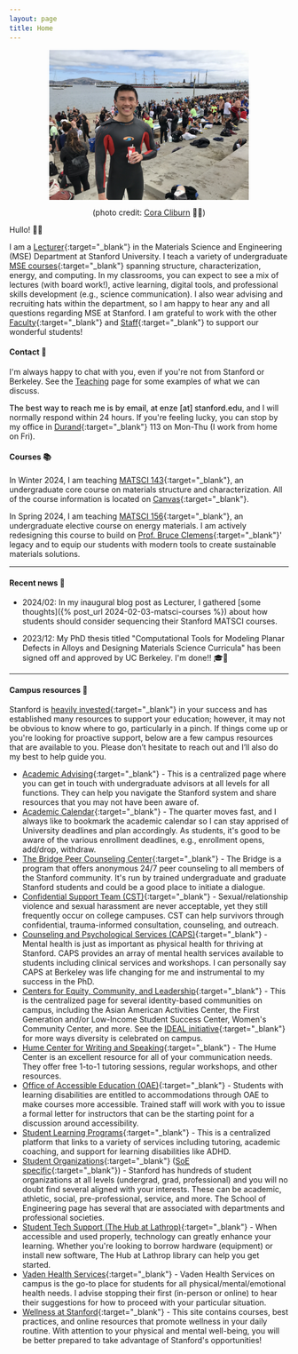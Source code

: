 ```yaml
---
layout: page
title: Home
---
```


<span style="display:flex;justify-content:center">
	<img src="assets/fig/propic.jpg" alt="Enze Chen" align="middle" width="360px">
</span>
<center>
	<p>(photo credit: <a href="https://www.coracliburn.com/" target="_blank">Cora Cliburn</a> 💃🏽)</p>
</center>

Hullo! 👋🏼

I am a [Lecturer](https://mse.stanford.edu/people/lecturers){:target="_blank"} in the Materials Science and Engineering (MSE) Department at Stanford University.
I teach a variety of undergraduate [MSE courses](https://bulletin.stanford.edu/departments/MATSCI/courses){:target="_blank"} spanning structure, characterization, energy, and computing.
In my classrooms, you can expect to see a mix of lectures (with board work!), active learning, digital tools, and professional skills development (e.g., science communication).
I also wear advising and recruiting hats within the department, so I am happy to hear any and all questions regarding MSE at Stanford.
I am grateful to work with the other [Faculty](https://mse.stanford.edu/people/faculty){:target="_blank"} and [Staff](https://mse.stanford.edu/people/staff){:target="_blank"} to support our wonderful students!


#### Contact 📧

I'm always happy to chat with you, even if you're not from Stanford or Berkeley. 
See the [Teaching](teaching) page for some examples of what we can discuss.

<span style="font-weight:500">The best way to reach me is by email, at enze [at] stanford.edu</span>, and I will normally respond within 24 hours.
If you're feeling lucky, you can stop by my office in [Durand](https://campus-map.stanford.edu/?srch=04-540){:target="_blank"} 113 on Mon-Thu (I work from home on Fri).


#### Courses 📚

In Winter 2024, I am teaching [MATSCI 143](https://explorecourses.stanford.edu/search?q=matsci143){:target="_blank"}, an undergraduate core course on materials structure and characterization.
All of the course information is located on [Canvas](https://canvas.stanford.edu/courses/183661){:target="_blank"}.

In Spring 2024, I am teaching [MATSCI 156](https://explorecourses.stanford.edu/search?q=matsci156){:target="_blank"}, an undergraduate elective course on energy materials.
I am actively redesigning this course to build on [Prof. Bruce Clemens](https://mse.stanford.edu/professor-bruce-m-clemens){:target="_blank"}' legacy and to equip our students with modern tools to create sustainable materials solutions.


---------------------------------

#### Recent news 📰 

* 2024/02: In my inaugural blog post as Lecturer, I gathered [some thoughts]({% post_url 2024-02-03-matsci-courses %}) about how students should consider sequencing their Stanford MATSCI courses.

* 2023/12: My PhD thesis titled "Computational Tools for Modeling Planar Defects in Alloys and Designing Materials Science Curricula" has been signed off and approved by UC Berkeley.
I'm done!! 🎓🐻


---------------------------------

#### Campus resources 💚

Stanford is [heavily invested](https://facts.stanford.edu/administration/finances/){:target="_blank"} in your success and has established many resources to support your education;
however, it may not be obvious to know where to go, particularly in a pinch.
If things come up or you're looking for proactive support, below are a few campus resources that are available to you. 
Please don’t hesitate to reach out and I’ll also do my best to help guide you.

- [Academic Advising](https://advising.stanford.edu/appointments){:target="_blank"} - This is a centralized page where you can get in touch with undergraduate advisors at all levels for all functions.
They can help you navigate the Stanford system and share resources that you may not have been aware of.
- [Academic Calendar](https://studentservices.stanford.edu/calendar/academic-dates/stanford-academic-calendar-2023-24){:target="_blank"} - The quarter moves fast, and I always like to bookmark the academic calendar so I can stay apprised of University deadlines and plan accordingly.
As students, it's good to be aware of the various enrollment deadlines, e.g., enrollment opens, add/drop, withdraw.
- [The Bridge Peer Counseling Center](https://web.stanford.edu/group/bridge/index.html){:target="_blank"} - The Bridge is a program that offers anonymous 24/7 peer counseling to all members of the Stanford community.
It's run by trained undergraduate and graduate Stanford students and could be a good place to initiate a dialogue.
- [Confidential Support Team (CST)](https://vaden.stanford.edu/confidential-support-team-cst){:target="_blank"} - Sexual/relationship violence and sexual harassment are never acceptable, yet they still frequently occur on college campuses.
CST can help survivors through confidential, trauma-informed consultation, counseling, and outreach. 
- [Counseling and Psychological Services (CAPS)](https://vaden.stanford.edu/caps){:target="_blank"} - Mental health is just as important as physical health for thriving at Stanford.
CAPS provides an array of mental health services available to students including clinical services and workshops.
I can personally say CAPS at Berkeley was life changing for me and instrumental to my success in the PhD.
- [Centers for Equity, Community, and Leadership](https://cecl.stanford.edu/the-centers){:target="_blank"} - This is the centralized page for several identity-based communities on campus, including the Asian American Activities Center, the First Generation and/or Low-Income Student Success Center, Women's Community Center, and more.
See the [IDEAL initiative](https://ideal.stanford.edu/){:target="_blank"} for more ways diversity is celebrated on campus.
- [Hume Center for Writing and Speaking](https://hume.stanford.edu/){:target="_blank"} - The Hume Center is an excellent resource for all of your communication needs.
They offer free 1-to-1 tutoring sessions, regular workshops, and other resources.
- [Office of Accessible Education (OAE)](https://oae.stanford.edu/students/students/students){:target="_blank"} - Students with learning disabilities are entitled to accommodations through OAE to make courses more accessible.
Trained staff will work with you to issue a formal letter for instructors that can be the starting point for a discussion around accessibility.
- [Student Learning Programs](https://studentlearning.stanford.edu/){:target="_blank"} - This is a centralized platform that links to a variety of services including tutoring, academic coaching, and support for learning disabilities like ADHD.
- [Student Organizations](https://ose.stanford.edu/get-involved){:target="_blank"} ([SoE specific](https://engineering.stanford.edu/students-academics/support-and-resources/student-organizations){:target="_blank"}) - Stanford has hundreds of student organizations at all levels (undergrad, grad, professional) and you will no doubt find several aligned with your interests. 
These can be academic, athletic, social, pre-professional, service, and more.
The School of Engineering page has several that are associated with departments and professional societies.
- [Student Tech Support (The Hub at Lathrop)](https://thehub.stanford.edu/){:target="_blank"} - When accessible and used properly, technology can greatly enhance your learning.
Whether you're looking to borrow hardware (equipment) or install new software, The Hub at Lathrop library can help you get started.
- [Vaden Health Services](https://vaden.stanford.edu/){:target="_blank"} - Vaden Health Services on campus is the go-to place for students for all physical/mental/emotional health needs.
I advise stopping their first (in-person or online) to hear their suggestions for how to proceed with your particular situation.
- [Wellness at Stanford](https://advising.stanford.edu/current-students/advising-student-handbook/wellness){:target="_blank"} - This site contains courses, best practices, and online resources that promote wellness in your daily routine.
With attention to your physical and mental well-being, you will be better prepared to take advantage of Stanford's opportunities!